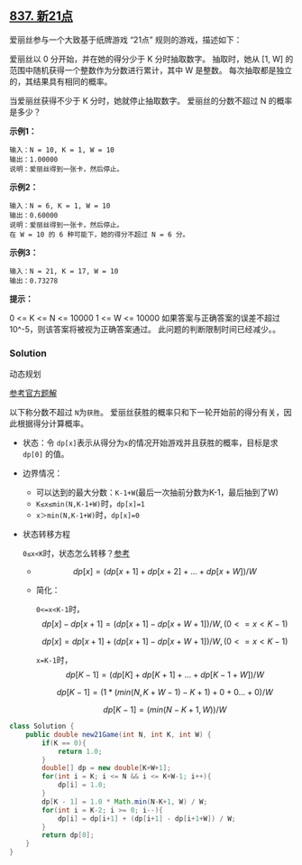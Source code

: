 ## [837. 新21点](https://leetcode-cn.com/problems/new-21-game/)

爱丽丝参与一个大致基于纸牌游戏 “21点” 规则的游戏，描述如下：

爱丽丝以 0 分开始，并在她的得分少于 K 分时抽取数字。 抽取时，她从 [1, W] 的范围中随机获得一个整数作为分数进行累计，其中 W 是整数。 每次抽取都是独立的，其结果具有相同的概率。

当爱丽丝获得不少于 K 分时，她就停止抽取数字。 爱丽丝的分数不超过 N 的概率是多少？

**示例1：**

```
输入：N = 10, K = 1, W = 10
输出：1.00000
说明：爱丽丝得到一张卡，然后停止。
```

**示例2：**

```
输入：N = 6, K = 1, W = 10
输出：0.60000
说明：爱丽丝得到一张卡，然后停止。
在 W = 10 的 6 种可能下，她的得分不超过 N = 6 分。
```

**示例3：**

```
输入：N = 21, K = 17, W = 10
输出：0.73278
```

**提示：**

0 <= K <= N <= 10000
1 <= W <= 10000
如果答案与正确答案的误差不超过 10^-5，则该答案将被视为正确答案通过。
此问题的判断限制时间已经减少。。

### Solution

动态规划

[参考官方题解](https://leetcode-cn.com/problems/new-21-game/solution/xin-21dian-by-leetcode-solution/)

以下称分数不超过 `N`为`获胜`。 爱丽丝获胜的概率只和下一轮开始前的得分有关，因此根据得分计算概率。

- 状态：令 `dp[x]`表示从得分为`x`的情况开始游戏并且获胜的概率，目标是求 `dp[0]` 的值。

- 边界情况：

  - 可以达到的最大分数：`K-1+W`(最后一次抽前分数为K-1，最后抽到了W)
  - `K≤x≤min(N,K-1+W)`时，`dp[x]=1`
  - `x＞min(N,K-1+W)`时，`dp[x]=0`

- 状态转移方程

  `0≤x<K`时，状态怎么转移？[参考](https://leetcode-cn.com/problems/new-21-game/solution/zen-yang-de-dao-guan-fang-ti-jie-zhong-de-zhuang-t/)

  - $$
    dp[x] = (dp[x+1]+dp[x+2]+...+dp[x+W])/W
    $$

    

  - 简化：

    `0<=x<K-1`时，
    $$
    dp[x]-dp[x+1] = (dp[x+1]-dp[x+W+1])/W    ,(0<=x<K-1)
    $$

    $$
    dp[x] = dp[x+1]+(dp[x+1]-dp[x+W+1])/W    ,(0<=x<K-1)
    $$

    `x=K-1`时，
    $$
    dp[K-1] = (dp[K]+dp[K+1]+...+dp[K-1+W])/W
    $$

    $$
    dp[K-1] = (1 * (min(N,K+W-1)-K+1) +0+0...+0)/W
    $$

    $$
    dp[K-1] = (min(N-K+1, W))/W
    $$

    

```java
class Solution {
    public double new21Game(int N, int K, int W) {
        if(K == 0){
            return 1.0;
        }
        double[] dp = new double[K+W+1];
        for(int i = K; i <= N && i <= K+W-1; i++){
            dp[i] = 1.0;
        }
        dp[K - 1] = 1.0 * Math.min(N-K+1, W) / W;
        for(int i = K-2; i >= 0; i--){
            dp[i] = dp[i+1] + (dp[i+1] - dp[i+1+W]) / W;
        }
        return dp[0];
    }
} 
```

